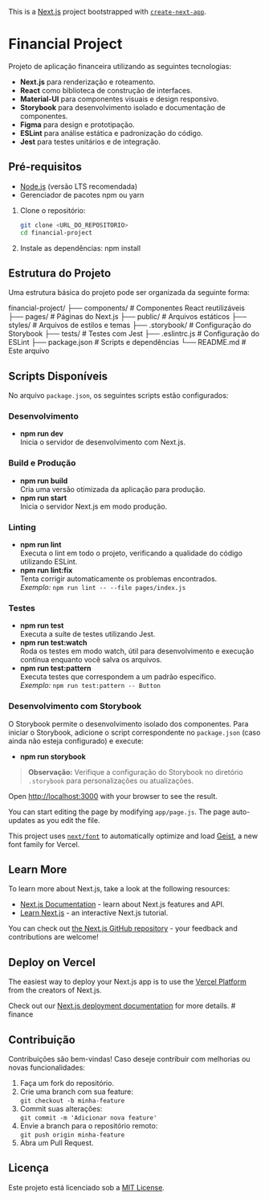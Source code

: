 This is a [Next.js](https://nextjs.org) project bootstrapped with [`create-next-app`](https://github.com/vercel/next.js/tree/canary/packages/create-next-app).

# Financial Project

Projeto de aplicação financeira utilizando as seguintes tecnologias:

- **Next.js** para renderização e roteamento.
- **React** como biblioteca de construção de interfaces.
- **Material-UI** para componentes visuais e design responsivo.
- **Storybook** para desenvolvimento isolado e documentação de componentes.
- **Figma** para design e prototipação.
- **ESLint** para análise estática e padronização do código.
- **Jest** para testes unitários e de integração.

## Pré-requisitos

- [Node.js](https://nodejs.org/) (versão LTS recomendada)
- Gerenciador de pacotes npm ou yarn


1. Clone o repositório:
   ```bash
   git clone <URL_DO_REPOSITORIO>
   cd financial-project

2. Instale as dependências:
    npm install


## Estrutura do Projeto

Uma estrutura básica do projeto pode ser organizada da seguinte forma:

financial-project/
├── components/        # Componentes React reutilizáveis
├── pages/             # Páginas do Next.js
├── public/            # Arquivos estáticos
├── styles/            # Arquivos de estilos e temas
├── .storybook/        # Configuração do Storybook
├── tests/             # Testes com Jest
├── .eslintrc.js       # Configuração do ESLint
├── package.json       # Scripts e dependências
└── README.md          # Este arquivo


## Scripts Disponíveis

No arquivo `package.json`, os seguintes scripts estão configurados:


### Desenvolvimento
- **npm run dev**  
  Inicia o servidor de desenvolvimento com Next.js.


### Build e Produção
- **npm run build**  
  Cria uma versão otimizada da aplicação para produção.
- **npm run start**  
  Inicia o servidor Next.js em modo produção.


### Linting
- **npm run lint**  
  Executa o lint em todo o projeto, verificando a qualidade do código utilizando ESLint.
- **npm run lint:fix**  
  Tenta corrigir automaticamente os problemas encontrados.  
  _Exemplo:_ `npm run lint -- --file pages/index.js`


### Testes
- **npm run test**  
  Executa a suíte de testes utilizando Jest.
- **npm run test:watch**  
  Roda os testes em modo watch, útil para desenvolvimento e execução contínua enquanto você salva os arquivos.
- **npm run test:pattern**  
  Executa testes que correspondem a um padrão específico.  
  _Exemplo:_ `npm run test:pattern -- Button`


### Desenvolvimento com Storybook
O Storybook permite o desenvolvimento isolado dos componentes. Para iniciar o Storybook, adicione o script correspondente no `package.json` (caso ainda não esteja configurado) e execute:
- **npm run storybook**

> **Observação:** Verifique a configuração do Storybook no diretório `.storybook` para personalizações ou atualizações.



Open [http://localhost:3000](http://localhost:3000) with your browser to see the result.

You can start editing the page by modifying `app/page.js`. The page auto-updates as you edit the file.

This project uses [`next/font`](https://nextjs.org/docs/app/building-your-application/optimizing/fonts) to automatically optimize and load [Geist](https://vercel.com/font), a new font family for Vercel.

## Learn More

To learn more about Next.js, take a look at the following resources:

- [Next.js Documentation](https://nextjs.org/docs) - learn about Next.js features and API.
- [Learn Next.js](https://nextjs.org/learn) - an interactive Next.js tutorial.

You can check out [the Next.js GitHub repository](https://github.com/vercel/next.js) - your feedback and contributions are welcome!

## Deploy on Vercel

The easiest way to deploy your Next.js app is to use the [Vercel Platform](https://vercel.com/new?utm_medium=default-template&filter=next.js&utm_source=create-next-app&utm_campaign=create-next-app-readme) from the creators of Next.js.

Check out our [Next.js deployment documentation](https://nextjs.org/docs/app/building-your-application/deploying) for more details.
#   f i n a n c e 
 
 

## Contribuição

Contribuições são bem-vindas! Caso deseje contribuir com melhorias ou novas funcionalidades:

1. Faça um fork do repositório.
2. Crie uma branch com sua feature:  
   `git checkout -b minha-feature`
3. Commit suas alterações:  
   `git commit -m 'Adicionar nova feature'`
4. Envie a branch para o repositório remoto:  
   `git push origin minha-feature`
5. Abra um Pull Request.

## Licença

Este projeto está licenciado sob a [MIT License](LICENSE).